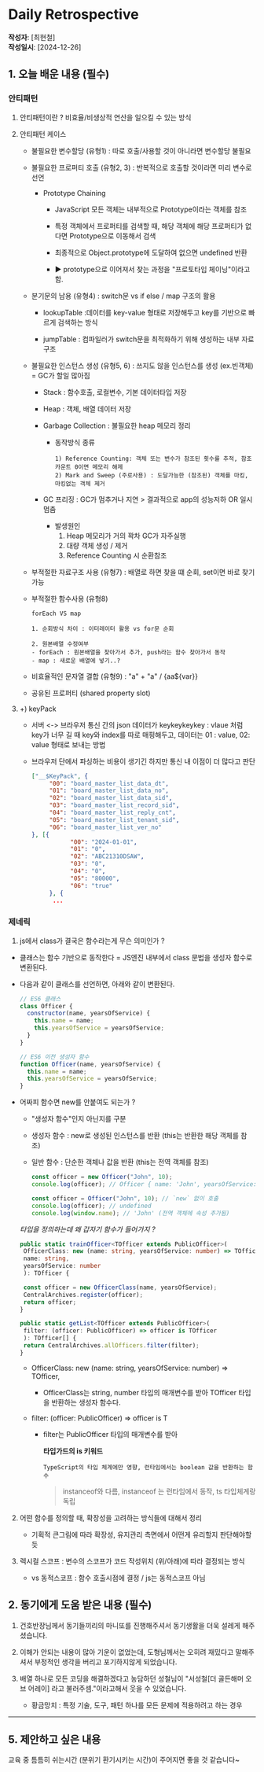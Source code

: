 # Daily Retrospective

**작성자**: [최현철]  
**작성일시**: [2024-12-26]

## 1. 오늘 배운 내용 (필수)

### 안티패턴

1.  안티패턴이란 ? 비효율/비생상적 연산을 일으킬 수 있는 방식

2.  안티패턴 케이스

    - 불필요한 변수할당 (유형1) : 따로 호출/사용할 것이 아니라면 변수할당 불필요
    - 불필요한 프로퍼티 호출 (유형2, 3) : 반복적으로 호출할 것이라면 미리 변수로 선언

      - Prototype Chaining

        - JavaScript 모든 객체는 내부적으로 Prototype이라는 객체를 참조

        - 특정 객체에서 프로퍼티를 검색할 때, 해당 객체에 해당 프로퍼티가 없다면 Prototype으로 이동해서 검색

        - 최종적으로 Object.prototype에 도달하여 없으면 undefined 반환

        - ▶ prototype으로 이어져서 찾는 과정을 "프로토타입 체이닝"이라고함.

    - 분기문의 남용 (유형4) : switch문 vs if else / map 구조의 활용

      - lookupTable :데이터를 key-value 형태로 저장해두고 key를 기반으로 빠르게 검색하는 방식

      - jumpTable : 컴파일러가 switch문을 최적화하기 위해 생성하는 내부 자료구조

    - 불필요한 인스턴스 생성 (유형5, 6) : 쓰지도 않을 인스턴스를 생성 (ex.빈객체) = GC가 할일 많아짐

      - Stack : 함수호출, 로컬변수, 기본 데이터타입 저장

      - Heap : 객체, 배열 데이터 저장

      - Garbage Collection : 불필요한 heap 메모리 정리

        - 동작방식 종류

              1) Reference Counting: 객체 또는 변수가 참조된 횟수를 추적, 참조 카운트 0이면 메모리 해제
              2) Mark and Sweep (주로사용) : 도달가능한 (참조된) 객체를 마킹, 마킹없는 객체 제거

      - GC 프리징 : GC가 멈추거나 지연 > 결과적으로 app의 성능저하 OR 일시 멈춤
        - 발생원인
          1. Heap 메모리가 거의 꽉차 GC가 자주실행
          2. 대량 객체 생성 / 제거
          3. Reference Counting 시 순환참조

    - 부적절한 자료구조 사용 (유형7) : 배열로 하면 찾을 떄 순회, set이면 바로 찾기가능
    - 부적절한 함수사용 (유형8)

          forEach VS map

          1. 순회방식 차이 : 이터레이터 활용 vs for문 순회

          2. 원본배열 수정여부
          - forEach : 원본배열을 찾아가서 추가, push라는 함수 찾아가서 동작
          - map : 새로운 배열에 넣기..?

    - 비효율적인 문자열 결합 (유형9) : "a" + "a" / {aa${var}}

    - 공유된 프로퍼티 (shared property slot)

3.  +) keyPack

    - 서버 <-> 브라우저 통신 간의 json 데이터가 keykeykeykey : vlaue 처럼 key가 너무 길 때 key와 index를 따로 매핑해두고, 데이터는 01 : value, 02: value 형태로 보내는 방법
    - 브라우저 단에서 파싱하는 비용이 생기긴 하지만 통신 내 이점이 더 많다고 판단

      ```json
      ["__$KeyPack", {
           "00": "board_master_list_data_dt",
           "01": "board_master_list_data_no",
           "02": "board_master_list_data_sid",
           "03": "board_master_list_record_sid",
           "04": "board_master_list_reply_cnt",
           "05": "board_master_list_tenant_sid",
           "06": "board_master_list_ver_no"
      }, [{
                 "00": "2024-01-01",
                 "01": "0",
                 "02": "ABC21310DSAW",
                 "03": "0",
                 "04": "0",
                 "05": "80000",
                 "06": "true"
           }, {
            ...

      ```

### 제네릭

1. js에서 class가 결국은 함수라는게 무슨 의미인가 ?

- 클래스는 함수 기반으로 동작한다 = JS엔진 내부에서 class 문법을 생성자 함수로 변환된다.

- 다음과 같이 클래스를 선언하면, 아래와 같이 변환된다.

  ```javascript
  // ES6 클래스
  class Officer {
    constructor(name, yearsOfService) {
      this.name = name;
      this.yearsOfService = yearsOfService;
    }
  }

  // ES6 이전 생성자 함수
  function Officer(name, yearsOfService) {
    this.name = name;
    this.yearsOfService = yearsOfService;
  }
  ```

- 어짜피 함수면 new를 안붙여도 되는가 ?

  - "생성자 함수"인지 아닌지를 구분
  - 생성자 함수 : new로 생성된 인스턴스를 반환 (this는 반환한 해당 객체를 참조)
  - 일반 함수 : 단순한 객체나 값을 반환 (this는 전역 객체를 참조)

    ```javascript
    const officer = new Officer("John", 10);
    console.log(officer); // Officer { name: 'John', yearsOfService: 10 }

    const officer = Officer("John", 10); // `new` 없이 호출
    console.log(officer); // undefined
    console.log(window.name); // 'John' (전역 객체에 속성 추가됨)
    ```

  _타입을 정의하는데 왜 갑자기 함수가 들어가지 ?_

  ```typescript
  public static trainOfficer<TOfficer extends PublicOfficer>(
   OfficerClass: new (name: string, yearsOfService: number) => TOfficer,
   name: string,
   yearsOfService: number
   ): TOfficer {

   const officer = new OfficerClass(name, yearsOfService);
   CentralArchives.register(officer);
   return officer;
  }

  public static getList<TOfficer extends PublicOfficer>(
   filter: (officer: PublicOfficer) => officer is TOfficer
   ): TOfficer[] {
   return CentralArchives.allOfficers.filter(filter);
  }
  ```

  - OfficerClass: new (name: string, yearsOfService: number) => TOfficer,

    - OfficerClass는 string, number 타입의 매개변수를 받아 TOfficer 타입을 반환하는 생성자 함수다.

  - filter: (officer: PublicOfficer) => officer is T

    - filter는 PublicOfficer 타입의 매개변수를 받아

      **타입가드의 is 키워드**

          TypeScript의 타입 체계에만 영향, 런타임에서는 boolean 값을 반환하는 함수

      > instanceof와 다름, instanceof 는 런타임에서 동작, ts 타입체계랑 독립

2. 어떤 함수를 정의할 때, 확장성을 고려하는 방식들에 대해서 정리

   - 기획적 큰그림에 따라 확장성, 유지관리 측면에서 어떤게 유리할지 판단해야할듯

3. 렉시컬 스코프 : 변수의 스코프가 코드 작성위치 (위/아래)에 따라 결정되는 방식

   - vs 동적스코프 : 함수 호출시점에 결정 / js는 동적스코프 아님

## 2. 동기에게 도움 받은 내용 (필수)

1. 건호반장님께서 동기들끼리의 마니또를 진행해주셔서 동기생활을 더욱 설레게 해주셨습니다.
2. 이해가 안되는 내용이 많아 기운이 없었는데, 도형님께서는 오히려 재밌다고 말해주셔서 부정적인 생각을 버리고 포기하지않게 되었습니다.
3. 배열 하나로 모든 코딩을 해결하겠다고 농담하던 성철님이 "서성철[더 골든해머 오브 어레이] 라고 불러주셈."이라고해서 웃을 수 있었습니다.

   - 황금망치 : 특정 기술, 도구, 패턴 하나를 모든 문제에 적용하려고 하는 경우

---

## 5. 제안하고 싶은 내용

교육 중 틈틈히 쉬는시간 (분위기 환기시키는 시간)이 주어지면 좋을 것 같습니다~

